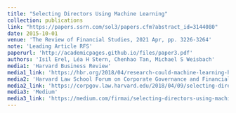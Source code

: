 ```yaml
---
title: "Selecting Directors Using Machine Learning"
collection: publications
link: "https://papers.ssrn.com/sol3/papers.cfm?abstract_id=3144080"
date: 2015-10-01
venue: 'The Review of Financial Studies, 2021 Apr, pp. 3226-3264'
note: 'Leading Article RFS'
paperurl: 'http://academicpages.github.io/files/paper3.pdf'
authors: 'Isil Erel, Léa H Stern, Chenhao Tan, Michael S Weisbach'
media1: 'Harvard Business Review'
media1_link: 'https://hbr.org/2018/04/research-could-machine-learning-help-companies-select-better-board-directors'
media2: 'Harvard Law School Forum on Corporate Governance and Financial Regulation'
media2_link: 'https://corpgov.law.harvard.edu/2018/04/09/selecting-directors-using-machine-learning/'
media3: 'Medium'
media3_link: 'https://medium.com/firmai/selecting-directors-using-machine-learning-b1663bf3b7e4'
---
```

